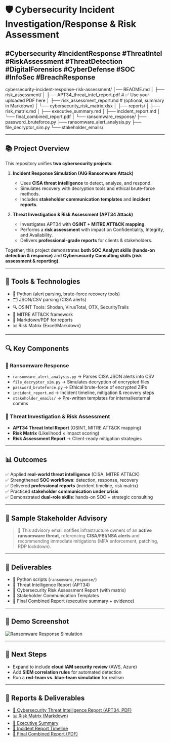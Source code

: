# 🛡️ Cybersecurity Incident Investigation/Response & Risk Assessment

#Cybersecurity #IncidentResponse #ThreatIntel #RiskAssessment #ThreatDetection #DigitalForensics #CyberDefense #SOC #InfoSec #BreachResponse  
---

cybersecurity-incident-response-risk-assessment/
│── README.md
│
├── risk_assessment/
│   ├── APT34_threat_intel_report.pdf   # ✅ Use your uploaded PDF here
│   ├── risk_assessment_report.md       # (optional, summary in Markdown)
│   └── cybersecurity_risk_matrix.xlsx
│
├── reports/
│   ├── risk_matrix.md
│   ├── executive_summary.md
│   ├── incident_report.md
│   └── final_combined_report.pdf
│
└── ransomware_response/
    ├── password_bruteforce.py
    ├── ransomware_alert_analysis.py
    ├── file_decryptor_sim.py
    └── stakeholder_emails/

---

## 📚 Project Overview

This repository unifies **two cybersecurity projects**:

1. **Incident Response Simulation (AIG Ransomware Attack)**  
   - Uses **CISA threat intelligence** to detect, analyze, and respond.  
   - Simulates recovery with decryption tools and ethical brute-force methods.  
   - Includes **stakeholder communication templates** and **incident reports**.  

2. **Threat Investigation & Risk Assessment (APT34 Attack)**  
   - Investigates APT34 with **OSINT + MITRE ATT&CK mapping**.  
   - Performs a **risk assessment** with impact on Confidentiality, Integrity, and Availability.  
   - Delivers **professional-grade reports** for clients & stakeholders.  

Together, this project demonstrates **both SOC Analyst skills (hands-on detection & response)** and **Cybersecurity Consulting skills (risk assessment & reporting)**.

---

## 🧰 Tools & Technologies

- 🐍 Python (alert parsing, brute-force recovery tools)
- 🗂 JSON/CSV parsing (CISA alerts)
- 🔍 OSINT Tools: Shodan, VirusTotal, OTX, SecurityTrails
- 🧩 MITRE ATT&CK framework
- 📄 Markdown/PDF for reports
- 📊 Risk Matrix (Excel/Markdown)

---

## 🔍 Key Components

### 🔹 Ransomware Response
- `ransomware_alert_analysis.py` → Parses CISA JSON alerts into CSV  
- `file_decryptor_sim.py` → Simulates decryption of encrypted files  
- `password_bruteforce.py` → Ethical brute-force of encrypted ZIPs  
- `incident_report.md` → Incident timeline, mitigation & recovery steps  
- `stakeholder_emails/` → Pre-written templates for internal/external comms  

### 🔹 Threat Investigation & Risk Assessment
- **APT34 Threat Intel Report** (OSINT, MITRE ATT&CK mapping)  
- **Risk Matrix** (Likelihood × Impact scoring)  
- **Risk Assessment Report** → Client-ready mitigation strategies  

---

## 📊 Outcomes

✅ Applied **real-world threat intelligence** (CISA, MITRE ATT&CK)  
✅ Strengthened **SOC workflows**: detection, response, recovery  
✅ Delivered **professional reports** (incident timeline, risk matrix)  
✅ Practiced **stakeholder communication under crisis**  
✅ Demonstrated **dual-role skills**: hands-on SOC + strategic consulting  

---

## 📧 Sample Stakeholder Advisory  

> 🚨 This advisory email notifies infrastructure owners of an **active ransomware threat**, referencing **CISA/FBI/NSA alerts** and recommending immediate mitigations (MFA enforcement, patching, RDP lockdown).  

---

## 🏁 Deliverables

- 🐍 Python scripts (`ransomware_response/`)
- 📄 Threat Intelligence Report (APT34)  
- 📄 Cybersecurity Risk Assessment Report (with matrix)  
- 📨 Stakeholder Communication Templates  
- 📑 Final Combined Report (executive summary + evidence)  

---

## 📸 Demo Screenshot
![Ransomware Response Simulation](assets/ransomware_sim_screenshot.png)

---

## 📂 Next Steps
- Expand to include **cloud IAM security review** (AWS, Azure)  
- Add **SIEM correlation rules** for automated detection  
- Run a **red-team vs. blue-team simulation** for realism  

---

## 📄 Reports & Deliverables

- [🧾 Cybersecurity Threat Intelligence Report (APT34, PDF)](risk_assessment/APT34_threat_intel_report.pdf)
- [📊 Risk Matrix (Markdown)](reports/risk_matrix.md)
- [📑 Executive Summary](reports/executive_summary.md)
- [📝 Incident Report Timeline](reports/incident_report.md)
- [📄 Final Combined Report (PDF)](reports/final_combined_report.pdf)
